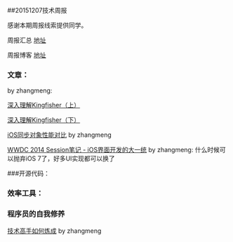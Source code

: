 ##20151207技术周报

感谢本期周报线索提供同学。

周报汇总 [地址](https://github.com/BaiduHiDeviOS/iOS-Tech-Weekly)

周报博客 [地址](http://baiduhidevios.github.io/)

### 文章：

by zhangmeng:

[深入理解Kingfisher（上）](http://www.jianshu.com/p/326527a4d4f9)

[深入理解Kingfisher（下）](http://www.jianshu.com/p/0a5cdf3f7e9c)

[iOS同步对象性能对比](http://ksnowlv.github.io/blog/2014/09/07/ios-tong-bu-suo-xing-neng-dui-bi/) by zhangmeng

[WWDC 2014 Session笔记 - iOS界面开发的大一统](http://onevcat.com/2014/07/ios-ui-unique/) by zhangmeng: 什么时候可以抛弃iOS 7了，好多UI实现都可以换了

###开源代码：


### 效率工具：

### 程序员的自我修养

[技术高手如何炼成](http://zhuanlan.zhihu.com/zhengyun/20270317) by zhangmeng
